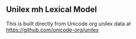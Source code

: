 Unilex mh Lexical Model
----------------------

This is built directly from Unicode.org unilex data at
https://github.com/unicode-org/unilex

